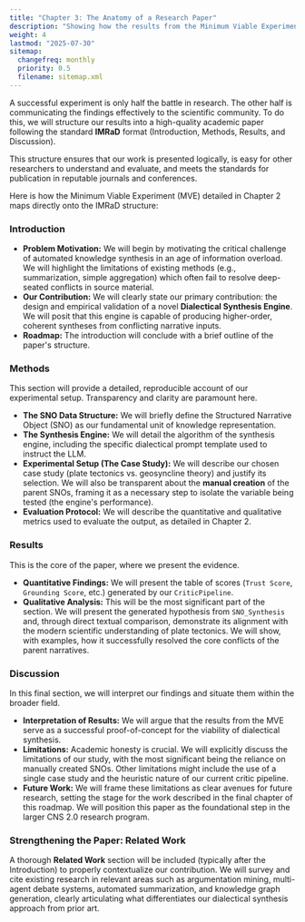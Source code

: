 ```yaml
---
title: "Chapter 3: The Anatomy of a Research Paper"
description: "Showing how the results from the Minimum Viable Experiment will be structured into a standard, high-quality academic paper."
weight: 4
lastmod: "2025-07-30"
sitemap:
  changefreq: monthly
  priority: 0.5
  filename: sitemap.xml
---
```


A successful experiment is only half the battle in research. The other half is communicating the findings effectively to the scientific community. To do this, we will structure our results into a high-quality academic paper following the standard **IMRaD** format (Introduction, Methods, Results, and Discussion).

This structure ensures that our work is presented logically, is easy for other researchers to understand and evaluate, and meets the standards for publication in reputable journals and conferences.

Here is how the Minimum Viable Experiment (MVE) detailed in Chapter 2 maps directly onto the IMRaD structure:

### Introduction

*   **Problem Motivation:** We will begin by motivating the critical challenge of automated knowledge synthesis in an age of information overload. We will highlight the limitations of existing methods (e.g., summarization, simple aggregation) which often fail to resolve deep-seated conflicts in source material.
*   **Our Contribution:** We will clearly state our primary contribution: the design and empirical validation of a novel **Dialectical Synthesis Engine**. We will posit that this engine is capable of producing higher-order, coherent syntheses from conflicting narrative inputs.
*   **Roadmap:** The introduction will conclude with a brief outline of the paper's structure.

### Methods

This section will provide a detailed, reproducible account of our experimental setup. Transparency and clarity are paramount here.
*   **The SNO Data Structure:** We will briefly define the Structured Narrative Object (SNO) as our fundamental unit of knowledge representation.
*   **The Synthesis Engine:** We will detail the algorithm of the synthesis engine, including the specific dialectical prompt template used to instruct the LLM.
*   **Experimental Setup (The Case Study):** We will describe our chosen case study (plate tectonics vs. geosyncline theory) and justify its selection. We will also be transparent about the **manual creation** of the parent SNOs, framing it as a necessary step to isolate the variable being tested (the engine's performance).
*   **Evaluation Protocol:** We will describe the quantitative and qualitative metrics used to evaluate the output, as detailed in Chapter 2.

### Results

This is the core of the paper, where we present the evidence.
*   **Quantitative Findings:** We will present the table of scores (`Trust Score`, `Grounding Score`, etc.) generated by our `CriticPipeline`.
*   **Qualitative Analysis:** This will be the most significant part of the section. We will present the generated hypothesis from `SNO_Synthesis` and, through direct textual comparison, demonstrate its alignment with the modern scientific understanding of plate tectonics. We will show, with examples, how it successfully resolved the core conflicts of the parent narratives.

### Discussion

In this final section, we will interpret our findings and situate them within the broader field.
*   **Interpretation of Results:** We will argue that the results from the MVE serve as a successful proof-of-concept for the viability of dialectical synthesis.
*   **Limitations:** Academic honesty is crucial. We will explicitly discuss the limitations of our study, with the most significant being the reliance on manually created SNOs. Other limitations might include the use of a single case study and the heuristic nature of our current critic pipeline.
*   **Future Work:** We will frame these limitations as clear avenues for future research, setting the stage for the work described in the final chapter of this roadmap. We will position this paper as the foundational step in the larger CNS 2.0 research program.

### Strengthening the Paper: Related Work

A thorough **Related Work** section will be included (typically after the Introduction) to properly contextualize our contribution. We will survey and cite existing research in relevant areas such as argumentation mining, multi-agent debate systems, automated summarization, and knowledge graph generation, clearly articulating what differentiates our dialectical synthesis approach from prior art.
